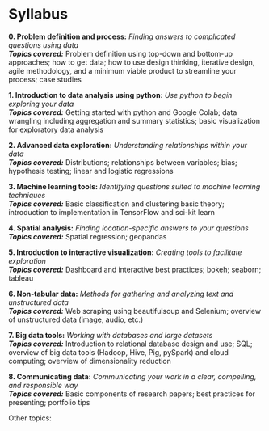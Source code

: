 # Syllabus 

**0. Problem definition and process:** *Finding answers to complicated questions using data*  
__*Topics covered:*__ Problem definition using top-down and bottom-up approaches; how to get data; how to use design thinking, iterative design, agile methodology, and a minimum viable product to streamline your process; case studies  
    
**1. Introduction to data analysis using python:** *Use python to begin exploring your data*  
__*Topics covered:*__ Getting started with python and Google Colab; data wrangling including aggregation and summary statistics; basic visualization for exploratory data analysis     
  
**2. Advanced data exploration:** *Understanding relationships within your data*  
__*Topics covered:*__ Distributions; relationships between variables; bias; hypothesis testing; linear and logistic regressions  
  
**3. Machine learning tools:** *Identifying questions suited to machine learning techniques*  
__*Topics covered:*__ Basic classification and clustering basic theory; introduction to implementation in TensorFlow and sci-kit learn  
  
**4. Spatial analysis:** *Finding location-specific answers to your questions*  
__*Topics covered:*__ Spatial regression; geopandas  
  
**5. Introduction to interactive visualization:** *Creating tools to facilitate exploration*  
__*Topics covered:*__ Dashboard and interactive best practices; bokeh; seaborn; tableau  
  
**6. Non-tabular data:** *Methods for gathering and analyzing text and unstructured data*  
__*Topics covered:*__  Web scraping using beautifulsoup and Selenium; overview of unstructured data (image, audio, etc.)
  
**7. Big data tools:** *Working with databases and large datasets*  
__*Topics covered:*__ Introduction to relational database design and use; SQL; overview of big data tools (Hadoop, Hive, Pig, pySpark) and cloud computing; overview of dimensionality reduction  
  
**8. Communicating data:** *Communicating your work in a clear, compelling, and responsible way*  
__*Topics covered:*__ Basic components of research papers; best practices for presenting; portfolio tips  
  
Other topics:

